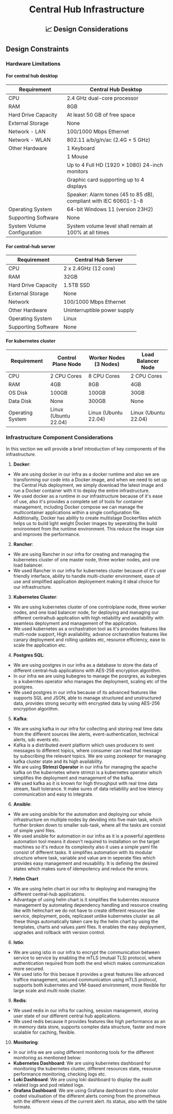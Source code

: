 <div align="center">
<h1>Central Hub Infrastructure</h1>
<h2> 📈 Design Considerations </h2>
</div>

## Design Constraints

### Hardware Limitations

#### **For central hub desktop**

| Requirement  | Central Hub Desktop |
| ------------- | ------------- |
| CPU  | 2.4 GHz dual-core processor  |
| RAM  | 8GB  |
| Hard Drive Capacity  | At least 50 GB of free space |
| External Storage  | None  |
| Network - LAN | 100/1000 Mbps Ethernet  |
| Network - WLAN | 802.11 a/b/g/n/ac (2.4G + 5 GHz)  |
| Other Hardware  | 1 Keyboard  |
|| 1 Mouse  |
|| Up to 4 Full HD (1920 × 1080) 24-inch monitors |
|| Graphic card supporting up to 4 displays |
|| Speaker: Alarm tones (45 to 85 dB), compliant with IEC 60601-1-8 |
| Operating System  | 64-bit Windows 11 (version 23H2)  |
| Supporting Software  | None  |
| System Volume Configuration	| System volume level shall remain at 100% at all times |

#### **For central-hub server**

| Requirement  | Central Hub Server |
| ------------- | ------------- |
| CPU  | 2 x 2.4GHz (12 core)  |
| RAM  | 32GB  |
| Hard Drive Capacity  | 1.5TB SSD  |
| External Storage  | None  |
| Network  | 100/1000 Mbps Ethernet  |
| Other Hardware  | Uninterruptible power supply  |
| Operating System  | Linux  |
| Supporting Software  | None  |

#### **For kubernetes cluster**

| Requirement  | Control Plane Node | Worker Nodes (3 Nodes) | Load Balancer Node |
| ------------- | ------------- | ------------- | ------------- |
| CPU  | 2 CPU Cores  | 8 CPU Cores  | 2 CPU Cores  |
| RAM  | 4GB  | 8GB  | 4GB  |
| OS Disk  | 100GB  | 100GB  | 30GB  |
| Data Disk  | None  | 300GB | None |
| Operating System  | Linux (Ubuntu 22.04) | Linux (Ubuntu 22.04)| Linux (Ubuntu 22.04)|

### Infrastructure Component Considerations

In this section we will provide a brief introduction of key components of the infrastructure.

1. **Docker**:
- We are using docker in our infra as a docker runtime and also we are transforming our code into a Docker image, and when we need to set up the Central Hub deployment, we simply download the latest image and 
  run a Docker container with it to deploy the entire infrastructure.
- We used docker as a runtime in our infrastructure because of it's ease of use, also it's provides a complete set of tools for container management, including Docker compose we can manage the multicontainer 
  applications within a single configuration file. Additionally, Docker has ability to create multistage Dockerfiles which helps us to build light weight Docker images by seperating the build environment from 
  the runtime environment. This reduce the image size and improves the performance.


2. **Rancher**:
- We are using Rancher in our infra for creating and managing the kubernetes cluster of one master node, three worker nodes, and one load balancer.
- We used Rancher in our infra for kubernetes cluster because of it's user friendly interface, ability to handle multi-cluster environment, ease of use and simplified application deployement making it ideal 
  choice for our infrastructure.


3. **Kubernetes Cluster**:
- We are using kubernetes cluster of one controlplane node, three worker nodes, and one load balancer node, for deploying and managing our different centralhub application with high reliability and availability    with seamless deployment and management of the application.
- We used kubernetes as a orchastration tool as it's provides features like multi-node support, High availability, advance orchastration features like canary deployment and rolling updates etc, resource 
  efficiency, ease to scale the application etc.


4. **Postgres SQL**:
- We are using postgres in our infra as a database to store the data of different central-hub applications with AES-256 encryption algorithm.
- In our infra we are using kubegres to manage the posrgres, as kubegres is a kuberntes operator who manages the deployment, scaling etc of the postgres.
- We used postgres in our infra because of its advanced features like supports SQL and JSON, able to manage structured and unstructured data, provides strong security with encrypted data by using AES-256 
  encryption algorithm. 


5. **Kafka**:
- We are using kafka in our infra for collecting and storing real time data from the different sources like alerts, event-authentication, technical alerts, sdc events etc.
- Kafka is a distributed event platform which uses producers to sent messages to different topics, where consumer can read that message by subscribing the relevant topics. We are using zookeepr for managing 
  kafka cluster state and its high availability.
- We are using **Strimzi Operator** in our infra for managing the apache kafka on the kubernetes where strimzi is a kubernetes operator which simplifies the deployment and management of the kafka.
- We used kafka as it is known for high throughput with real time data stream, fault tolerance. It make sures of data reliability and low letency communication and easy to integrate.


6. **Ansible**:
- We are using ansible for the automation and deploying our whole infrastructure on multiple nodes by deviding into five main task, which further broken down to smaller sub-task, where all the tasks are consist 
  of simple yaml files.
- We used ansible for automation in our infra as it is a powerful agentless automation tool means it doesn't required to installation on the target machines so it's reduce its complexity also it uses a simple 
  yaml file consist of different tasks. It simplifies automation with its modular structure where task, variable and value are in seperate files which provides easy management and reusability. It is defining 
  the desired states which makes sure of idempotency and reduce the errors.


7. **Helm Chart**
- We are using helm chart in our infra to deploying and managing the different central-hub applications.
- Advantage of using helm chart is it simplifies the kuberntes resource management by automating dependency handling and resource creating like with helmchart we do not have to create different resource like 
  service, deployment, pods, replicaset unlike kubernetes cluster as all these things automatically taken care by the helm chart by using the templates, charts and values.yaml files. It enables the easy 
  deployment, upgrades and rollback with version control.


8. **Istio**:
- We are using istio in our infra to encrypt the communication between service to service by enabling the mTLS (mutual TLS) protocol, where authentication required from both the end which makes communication 
  more secured.
- We used istio for this becaue it provides a great features like advanced traffice management, secured communication using mTLS protocol, supports both kubernetes and VM-based environment, more flexible for 
  large scale and multi node cluster.


9. **Redis**:
- We used redis in our infra for caching, session management, storing user state of our different central hub applications.
- We used redis because it provides features like high performance as an in memory data store, supports complex data structure, faster and more scalable for caching, flexible.


10. **Monitoring**:
- In our infra we are using different monitoring tools for the different monitoring as mentioned below:
- **Kubernetes Dashboard**: We are using kubernetes dashboard for monitoring the kubernetes cluster, different resources state, resource performance monitoring, checking logs etc.
- **Loki Dashboard**: We are using loki dashboard to display the audit related logs and pod related logs.
- **Grafana Dashboard**: We are using Grafana dashboard to show color coded visulisation of the different alerts coming from the prometheus with the different views of the current alert. its status, also with 
  the table formate.
